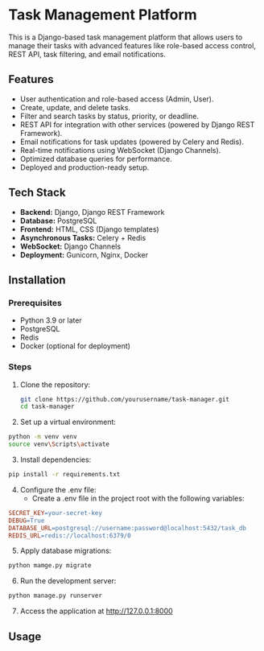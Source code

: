 # Task Management Platform

This is a Django-based task management platform that allows users to manage their tasks
with advanced features like role-based access control, REST API, task filtering, and email notifications.

## Features
- User authentication and role-based access (Admin, User).
- Create, update, and delete tasks.
- Filter and search tasks by status, priority, or deadline.
- REST API for integration with other services (powered by Django REST Framework).
- Email notifications for task updates (powered by Celery and Redis).
- Real-time notifications using WebSocket (Django Channels).
- Optimized database queries for performance.
- Deployed and production-ready setup.

## Tech Stack
- **Backend:** Django, Django REST Framework
- **Database:** PostgreSQL
- **Frontend:** HTML, CSS (Django templates)
- **Asynchronous Tasks:** Celery + Redis
- **WebSocket:** Django Channels
- **Deployment:** Gunicorn, Nginx, Docker

## Installation

### Prerequisites
- Python 3.9 or later
- PostgreSQL
- Redis
- Docker (optional for deployment)

### Steps
1. Clone the repository:
   ```bash
   git clone https://github.com/yourusername/task-manager.git
   cd task-manager
   ```
   
2. Set up a virtual environment:
  ```bash
  python -m venv venv
  source venv\Scripts\activate
  ```

3. Install dependencies:
  ```bash
  pip install -r requirements.txt
  ```

4. Configure the .env file:
   - Create a .env file in the project root with the following variables:
  ```makefile
  SECRET_KEY=your-secret-key
  DEBUG=True
  DATABASE_URL=postgresql://username:password@localhost:5432/task_db
  REDIS_URL=redis://localhost:6379/0
  ```

5. Apply database migrations:
  ```bash
  python mamge.py migrate
  ```

6. Run the development server:
  ```bash
  python manage.py runserver 
  ```

7. Access the application at http://127.0.0.1:8000

## Usage
